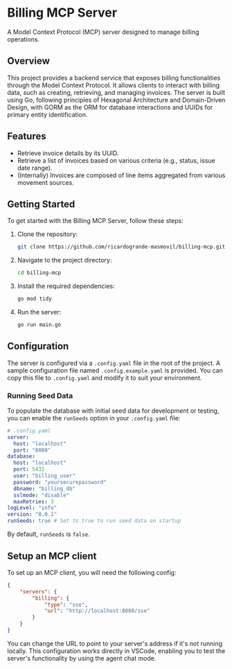 # Billing MCP Server

A Model Context Protocol (MCP) server designed to manage billing operations.

## Overview

This project provides a backend service that exposes billing functionalities through the Model Context Protocol. It allows clients to interact with billing data, such as creating, retrieving, and managing invoices. The server is built using Go, following principles of Hexagonal Architecture and Domain-Driven Design, with GORM as the ORM for database interactions and UUIDs for primary entity identification.

## Features

- Retrieve invoice details by its UUID.
- Retrieve a list of invoices based on various criteria (e.g., status, issue date range).
- (Internally) Invoices are composed of line items aggregated from various movement sources.

## Getting Started

To get started with the Billing MCP Server, follow these steps:

1. Clone the repository:
   ```bash
   git clone https://github.com/ricardogrande-masmovil/billing-mcp.git
   ```

2. Navigate to the project directory:
   ```bash
   cd billing-mcp
   ```

3. Install the required dependencies:
   ```bash
   go mod tidy
   ```

4. Run the server:
   ```bash
   go run main.go
   ```

## Configuration

The server is configured via a `.config.yaml` file in the root of the project. A sample configuration file named `.config.example.yaml` is provided. You can copy this file to `.config.yaml` and modify it to suit your environment.

### Running Seed Data

To populate the database with initial seed data for development or testing, you can enable the `runSeeds` option in your `.config.yaml` file:

```yaml
# .config.yaml
server:
  host: "localhost"
  port: "8080"
database:
  host: "localhost"
  port: 5432
  user: "billing_user"
  password: "yoursecurepassword"
  dbname: "billing_db"
  sslmode: "disable"
  maxRetries: 3
logLevel: "info"
version: "0.0.1"
runSeeds: true # Set to true to run seed data on startup
```

By default, `runSeeds` is `false`.

## Setup an MCP client

To set up an MCP client, you will need the following config:
```json
{
    "servers": {
        "billing": {
            "type": "sse",
            "url": "http://localhost:8080/sse"
        }
    }
}
```
You can change the URL to point to your server's address if it's not running locally. This configuration works directly in VSCode, enabling you to test the server's functionality by using the agent chat mode.